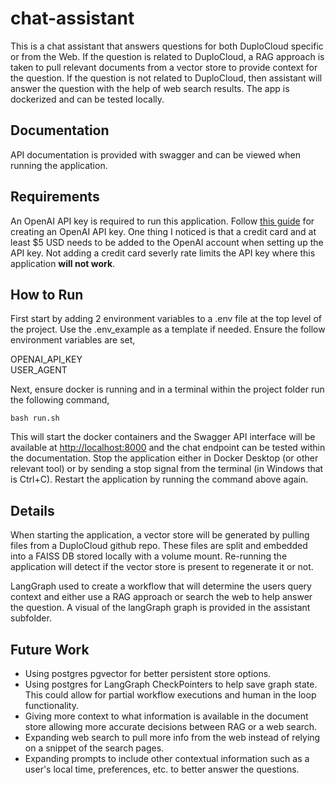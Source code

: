 # chat-assistant

This is a chat assistant that answers questions for both DuploCloud specific or from the Web. If the question is related to DuploCloud, a RAG approach is taken to pull relevant documents from a vector store to provide context for the question. If the question is not related to DuploCloud, then assistant will answer the question with the help of web search results. The app is dockerized and can be tested locally.

## Documentation
API documentation is provided with swagger and can be viewed when running the application.

## Requirements
An OpenAI API key is required to run this application. Follow [this guide](https://platform.openai.com/docs/quickstart) for creating an OpenAI API key. One thing I noticed is that a credit card and at least $5 USD needs to be added to the OpenAI account when setting up the API key. Not adding a credit card severly rate limits the API key where this application **will not work**.

## How to Run
First start by adding 2 environment variables to a .env file at the top level of the project. Use the .env_example as a template if needed. Ensure the follow environment variables are set,

OPENAI_API_KEY  
USER_AGENT  

Next, ensure docker is running and in a terminal within the project folder run the following command,

```
bash run.sh
```

This will start the docker containers and the Swagger API interface will be available at [http://localhost:8000](http://localhost:8000) and the chat endpoint can be tested within the documentation. Stop the application either in Docker Desktop (or other relevant tool) or by sending a stop signal from the terminal (in Windows that is Ctrl+C). Restart the application by running the command above again.

## Details
When starting the application, a vector store will be generated by pulling files from a DuploCloud github repo. These files are split and embedded into a FAISS DB stored locally with a volume mount. Re-running the application will detect if the vector store is present to regenerate it or not. 

LangGraph used to create a workflow that will determine the users query context and either use a RAG approach or search the web to help answer the question. A visual of the langGraph graph is provided in the assistant subfolder.

## Future Work

- Using postgres pgvector for better persistent store options.
- Using postgres for LangGraph CheckPointers to help save graph state. This could allow for partial workflow executions and human in the loop functionality.
- Giving more context to what information is available in the document store allowing more accurate decisions between RAG or a web search.
- Expanding web search to pull more info from the web instead of relying on a snippet of the search pages. 
- Expanding prompts to include other contextual information such as a user's local time, preferences, etc. to better answer the questions.